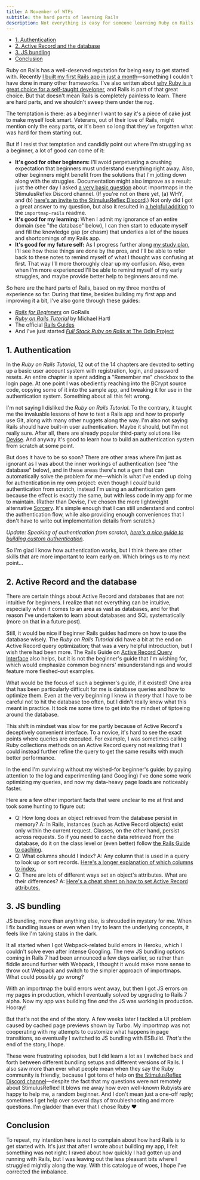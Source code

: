 ```yaml
---
title: A November of WTFs
subtitle: the hard parts of learning Rails
description: Not everything is easy for someone learning Ruby on Rails. Here are the parts that I've found to be the hardest in my first few months.
---
```


- [1. Authentication](#1-authentication)
- [2. Active Record and the database](#2-active-record-and-the-database)
- [3. JS bundling](#3-js-bundling)
- [Conclusion](#conclusion)

Ruby on Rails has a well-deserved reputation for being easy to get started with. Recently [I built my first Rails app in just a month](/posts/2021/first-rails-app-plain-reading)—something I couldn't have done in many other frameworks. I've also written about [why Ruby is a great choice for a self-taught developer](/posts/2021/why-learn-ruby), and Rails is part of that great choice. But that doesn't mean Rails is completely painless to learn. There are hard parts, and we shouldn't sweep them under the rug.

The temptation is there: as a beginner I want to say it's a piece of cake just to make myself look smart. Veterans, out of their love of Rails, might mention only the easy parts, or it's been so long that they've forgotten what was hard for them starting out.

But if I resist that temptation and candidly point out where I'm struggling as a beginner, a lot of good can come of it:

- **It's good for other beginners:** I'll avoid perpetuating a crushing expectation that beginners must understand everything right away. Also, other beginners might benefit from the solutions that I'm jotting down along with the struggles. Documentation might also improve as a result: just the other day I asked [a very basic question](https://discord.com/channels/629472241427415060/891395933089189918/905518927080226837) about importmaps in the StimulusReflex Discord channel. (If you're not on there yet, (a) WHY, and (b) [here's an invite to the StimulusReflex Discord](https://discord.com/invite/stimulus-reflex).) Not only did I got a great answer to my question, but also it resulted in [a helpful addition](https://github.com/rails/importmap-rails/pull/63/files) to the `importmap-rails` readme.
- **It's good for my learning:** When I admit my ignorance of an entire domain (see "the database" below), I can then start to educate myself and fill the knowledge gap (or chasm) that underlies a lot of the issues and shortcomings of my Rails app.
- **It's good for my future self:** As I progress further along [my study plan](https://github.com/fpsvogel/learn-ruby), I'll see how these things are done by the pros, and I'll be able to refer back to these notes to remind myself of what I thought was confusing at first. That way I'll more thoroughly clear up my confusion. Also, even when I'm more experienced I'll be able to remind myself of my early struggles, and maybe provide better help to beginners around me.

So here are the hard parts of Rails, based on my three months of experience so far. During that time, besides building my first app and improving it a bit, I've also gone through these guides:

- [*Rails for Beginners*](https://gorails.com/series/rails-for-beginners) on GoRails
- [*Ruby on Rails Tutorial*](https://www.railstutorial.org/) by Michael Hartl
- The official [Rails Guides](https://guides.rubyonrails.org/)
- And I've just started [*Full Stack Ruby on Rails* at The Odin Project](https://www.theodinproject.com/paths/full-stack-ruby-on-rails)

## 1. Authentication

In the *Ruby on Rails Tutorial*, 12 out of the 14 chapters are devoted to setting up a basic user account system with registration, login, and password resets. An entire chapter is spent adding a "Remember me" checkbox to the login page. At one point I was obediently reaching into the BCrypt source code, copying some of it into the sample app, and tweaking it for use in the authentication system. Something about all this felt wrong.

I'm not saying I disliked the *Ruby on Rails Tutorial*. To the contrary, it taught me the invaluable lessons of how to test a Rails app and how to properly use Git, along with many other nuggets along the way. I'm also not saying Rails should have built-in user authentication. Maybe it should, but I'm not really sure. After all, there are already popular third-party solutions like [Devise](https://github.com/heartcombo/devise). And anyway it's good to learn how to build an authentication system from scratch at some point.

But does it have to be so soon? There are other areas where I'm just as ignorant as I was about the inner workings of authentication (see "the database" below), and in these areas there's not a gem that can automatically solve the problem for me—which is what I've ended up doing for authentication in my own project: even though I *could* build authentication from scratch, instead I'm using an authentication gem because the effect is exactly the same, but with less code in my app for me to maintain. (Rather than Devise, I've chosen the more lightweight alternative [Sorcery](https://github.com/Sorcery/sorcery). It's simple enough that I can still understand and control the authentication flow, while also providing enough conveniences that I don't have to write out implementation details from scratch.)

*Update: Speaking of authentication from scratch, [here's a nice guide to building custom authentication](https://github.com/stevepolitodesign/rails-authentication-from-scratch).*

So I'm glad I know how authentication works, but I think there are other skills that are more important to learn early on. Which brings us to my next point…

## 2. Active Record and the database

There are certain things about Active Record and databases that are not intuitive for beginners. I realize that not everything can be intuitive, especially when it comes to an area as vast as databases, and for that reason I've undertaken to learn about databases and SQL systematically (more on that in a future post).

Still, it would be nice if beginner Rails guides had more on how to use the database wisely. The *Ruby on Rails Tutorial* did have a bit at the end on Active Record query optimization; that was a very helpful introduction, but I wish there had been more. The Rails Guide on [Active Record Query Interface](https://guides.rubyonrails.org/active_record_querying.html) also helps, but it is not the beginner's guide that I'm wishing for, which would emphasize common beginners' misunderstandings and would feature more fleshed-out examples.

What would be the focus of such a beginner's guide, if it existed? One area that has been particularly difficult for me is database queries and how to optimize them. Even at the very beginning I knew *in theory* that I have to be careful not to hit the database too often, but I didn't really know what this meant in practice. It took me some time to get into the mindset of tiptoeing around the database.

This shift in mindset was slow for me partly because of Active Record's deceptively convenient interface. To a novice, it's hard to see the exact points where queries are executed. For example, I was sometimes calling Ruby collections methods on an Active Record query not realizing that I could instead further refine the query to get the same results with much better performance.

In the end I'm surviving without my wished-for beginner's guide: by paying attention to the log and experimenting (and Googling) I've done some work optimizing my queries, and now my data-heavy page loads are noticeably faster.

Here are a few other important facts that were unclear to me at first and took some hunting to figure out:

- Q: How long does an object retrieved from the database persist in memory? A: In Rails, instances (such as Active Record objects) exist only within the current request. Classes, on the other hand, persist across requests. So if you need to cache data retrieved from the database, do it on the class level or (even better) follow [the Rails Guide to caching](https://guides.rubyonrails.org/caching_with_rails.html).
- Q: What columns should I index? A: Any column that is used in a query to look up or sort records. [Here's a longer explanation of which columns to index.](https://semaphoreci.com/blog/2017/05/09/faster-rails-is-your-database-properly-indexed.html)
- Q: There are lots of different ways set an object's attributes. What are their differences? A: [Here's a cheat sheet on how to set Active Record attributes.](https://scottbartell.com/2020/01/30/set-attributes-in-active-record-rails-6/)

## 3. JS bundling

JS bundling, more than anything else, is shrouded in mystery for me. When I fix bundling issues or even when I try to learn the underlying concepts, it feels like I'm taking stabs in the dark.

It all started when I got Webpack-related build errors in Heroku, which I couldn't solve even after intense Googling. The new JS bundling options coming in Rails 7 had been announced a few days earlier, so rather than fiddle around further with Webpack, I thought it would make more sense to throw out Webpack and switch to the simpler approach of importmaps. What could possibly go wrong?

With an importmap the build errors went away, but then I got JS errors on my pages in production, which I eventually solved by upgrading to Rails 7 alpha. Now my app was building fine *and* the JS was working in production. Hooray!

But that's not the end of the story. A few weeks later I tackled a UI problem caused by cached page previews shown by Turbo. My importmap was not cooperating with my attempts to customize what happens in page transitions, so eventually I switched to JS bundling with ESBuild. *That's* the end of the story, I hope.

These were frustrating episodes, but I did learn a lot as I switched back and forth between different bundling setups and different versions of Rails. I also saw more than ever what people mean when they say the Ruby community is friendly, because I got tons of help on [the StimulusReflex Discord channel](https://discord.com/invite/stimulus-reflex)—despite the fact that my questions were not remotely about StimulusReflex! It blows me away how even well-known Rubyists are happy to help me, a random beginner. And I don't mean just a one-off reply; sometimes I get help over several days of troubleshooting and more questions. I'm gladder than ever that I chose Ruby ❤️

## Conclusion

To repeat, my intention here is *not* to complain about how hard Rails is to get started with. It's just that after I wrote about building my app, I felt something was not right: I raved about how quickly I had gotten up and running with Rails, but I was leaving out the less pleasant bits where I struggled mightily along the way. With this catalogue of woes, I hope I've corrected the imbalance.
